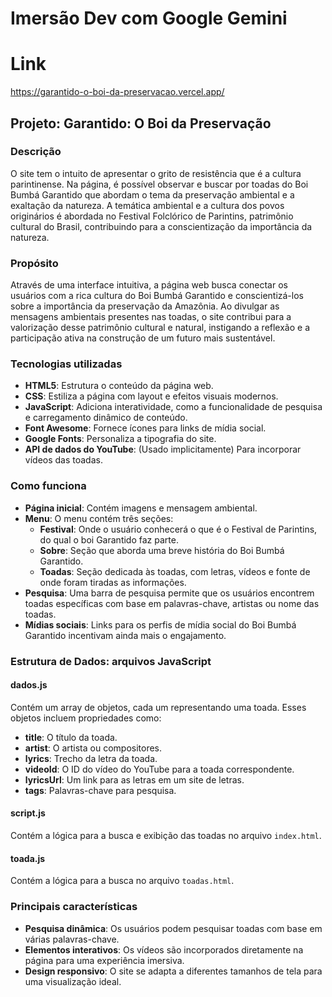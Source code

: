 # Imersão Dev com Google Gemini
# Link 
https://garantido-o-boi-da-preservacao.vercel.app/

## Projeto: Garantido: O Boi da Preservação

### Descrição
O site tem o intuito de apresentar o grito de resistência que é a cultura parintinense. Na página, é possível observar e buscar por toadas do Boi Bumbá Garantido que abordam o tema da preservação ambiental e a exaltação da natureza. A temática ambiental e a cultura dos povos originários é abordada no Festival Folclórico de Parintins, patrimônio cultural do Brasil, contribuindo para a conscientização da importância da natureza.

### Propósito
Através de uma interface intuitiva, a página web busca conectar os usuários com a rica cultura do Boi Bumbá Garantido e conscientizá-los sobre a importância da preservação da Amazônia. Ao divulgar as mensagens ambientais presentes nas toadas, o site contribui para a valorização desse patrimônio cultural e natural, instigando a reflexão e a participação ativa na construção de um futuro mais sustentável.

### Tecnologias utilizadas
- **HTML5**: Estrutura o conteúdo da página web.
- **CSS**: Estiliza a página com layout e efeitos visuais modernos.
- **JavaScript**: Adiciona interatividade, como a funcionalidade de pesquisa e carregamento dinâmico de conteúdo.
- **Font Awesome**: Fornece ícones para links de mídia social.
- **Google Fonts**: Personaliza a tipografia do site.
- **API de dados do YouTube**: (Usado implicitamente) Para incorporar vídeos das toadas.

### Como funciona
- **Página inicial**: Contém imagens e mensagem ambiental.
- **Menu**: O menu contém três seções:
  - **Festival**: Onde o usuário conhecerá o que é o Festival de Parintins, do qual o boi Garantido faz parte.
  - **Sobre**: Seção que aborda uma breve história do Boi Bumbá Garantido.
  - **Toadas**: Seção dedicada às toadas, com letras, vídeos e fonte de onde foram tiradas as informações.
- **Pesquisa**: Uma barra de pesquisa permite que os usuários encontrem toadas específicas com base em palavras-chave, artistas ou nome das toadas.
- **Mídias sociais**: Links para os perfis de mídia social do Boi Bumbá Garantido incentivam ainda mais o engajamento.

### Estrutura de Dados: arquivos JavaScript

#### dados.js
Contém um array de objetos, cada um representando uma toada. Esses objetos incluem propriedades como:
- **title**: O título da toada.
- **artist**: O artista ou compositores.
- **lyrics**: Trecho da letra da toada.
- **videoId**: O ID do vídeo do YouTube para a toada correspondente.
- **lyricsUrl**: Um link para as letras em um site de letras.
- **tags**: Palavras-chave para pesquisa.

#### script.js
Contém a lógica para a busca e exibição das toadas no arquivo `index.html`.

#### toada.js
Contém a lógica para a busca no arquivo `toadas.html`.

### Principais características
- **Pesquisa dinâmica**: Os usuários podem pesquisar toadas com base em várias palavras-chave.
- **Elementos interativos**: Os vídeos são incorporados diretamente na página para uma experiência imersiva.
- **Design responsivo**: O site se adapta a diferentes tamanhos de tela para uma visualização ideal.
